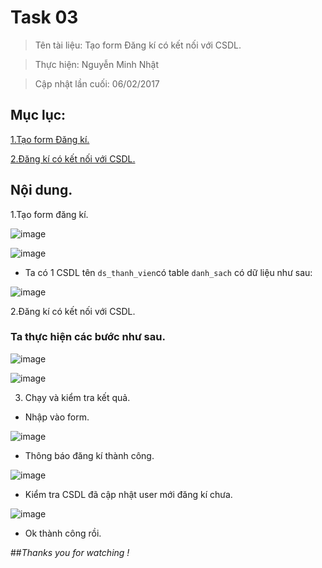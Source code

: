 # Task 03

> Tên tài liệu: Tạo form Đăng kí có kết nối với CSDL.

> Thực hiện: Nguyễn Minh Nhật

> Cập nhật lần cuối: 06/02/2017

## Mục lục:

[1.Tạo form Đăng kí.](#form)

[2.Đăng kí có kết nối với CSDL.](#registration)

## Nội dung.

<a name="form"></a>

1.Tạo form đăng kí. 

![image](http://imageshack.com/a/img922/5934/Ay3eiA.png)

![image](http://imageshack.com/a/img922/5565/7Qk9BQ.png)

- Ta có 1 CSDL tên `ds_thanh_vien`có table `danh_sach` có dữ liệu như sau:

![image](http://imageshack.com/a/img923/3673/mrdAzq.png)

<a name="registration"></a>

2.Đăng kí có kết nối với CSDL.

### Ta thực hiện các bước như sau.

![image](http://imageshack.com/a/img924/1669/DFInUV.png)

![image](http://imageshack.com/a/img923/7686/GXD45C.png)

3. Chạy và kiểm tra kết quả.

- Nhập vào form.

![image](http://imageshack.com/a/img924/2899/XWettd.png)

- Thông báo đăng kí thành công.

![image](http://imageshack.com/a/img922/5531/pUfqxk.png)

- Kiểm tra CSDL đã cập nhật user mới đăng kí chưa.

![image](http://imageshack.com/a/img924/116/SGJRJn.png)

- Ok thành công rồi.

##*Thanks you for watching !*


